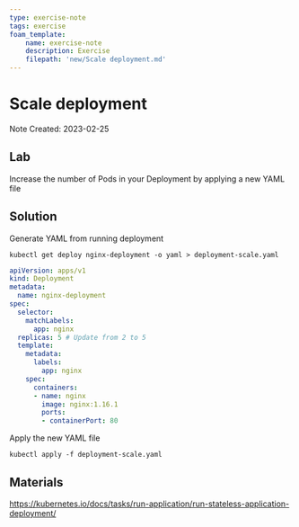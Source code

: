 ```yaml
---
type: exercise-note
tags: exercise
foam_template:
    name: exercise-note
    description: Exercise
    filepath: 'new/Scale deployment.md'
---
```

# Scale deployment
Note Created: 2023-02-25

## Lab 

Increase the number of Pods in your Deployment by applying a new YAML file

## Solution

Generate YAML from running deployment
```console
kubectl get deploy nginx-deployment -o yaml > deployment-scale.yaml
```
```yaml
apiVersion: apps/v1
kind: Deployment
metadata:
  name: nginx-deployment
spec:
  selector:
    matchLabels:
      app: nginx
  replicas: 5 # Update from 2 to 5
  template:
    metadata:
      labels:
        app: nginx
    spec:
      containers:
      - name: nginx
        image: nginx:1.16.1
        ports:
        - containerPort: 80
```
Apply the new YAML file
```console
kubectl apply -f deployment-scale.yaml
```

## Materials
https://kubernetes.io/docs/tasks/run-application/run-stateless-application-deployment/